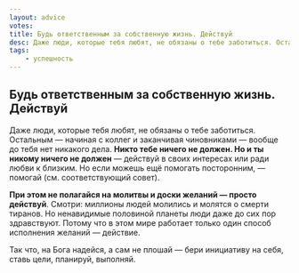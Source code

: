 ```yaml
---
layout: advice
votes:
title: Будь ответственным за собственную жизнь. Действуй
desc: Даже люди, которые тебя любят, не обязаны о тебе заботиться. Остальным — начиная с коллег и заканчивая чиновниками — вообще до тебя нет никакого дела. Никто тебе ничего не должен. Но и ты никому ничего не должен — действуй в своих интересах или ради любви к близким.
tags:
    - успешность
---
```


## Будь ответственным за собственную жизнь. Действуй

Даже люди, которые тебя любят, не обязаны о тебе заботиться. Остальным — начиная с коллег и заканчивая чиновниками — вообще до тебя нет никакого дела. **Никто тебе ничего не должен. Но и ты никому ничего не должен** — действуй в своих интересах или ради любви к близким. Но если можешь ещё помогать посторонним, — помогай (см. соответствующий совет).

**При этом не полагайся на молитвы и доски желаний — просто действуй**. Смотри: миллионы людей молились и молятся о смерти тиранов. Но ненавидимые половиной планеты люди даже до сих пор здравствуют. Потому что в этом мире работает только один способ исполнения желаний — действие.

Так что, на Бога надейся, а сам не плошай — бери инициативу на себя, ставь цели, планируй, выполняй.
